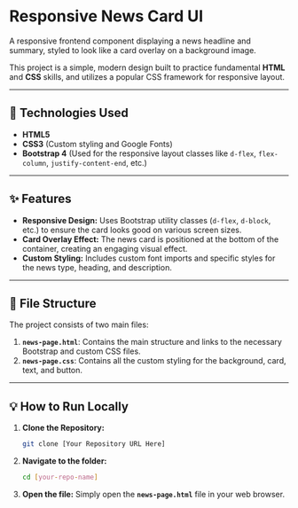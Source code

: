 # Responsive News Card UI

A responsive frontend component displaying a news headline and summary, styled to look like a card overlay on a background image.

This project is a simple, modern design built to practice fundamental **HTML** and **CSS** skills, and utilizes a popular CSS framework for responsive layout.

---

## 🚀 Technologies Used

* **HTML5**
* **CSS3** (Custom styling and Google Fonts)
* **Bootstrap 4** (Used for the responsive layout classes like `d-flex`, `flex-column`, `justify-content-end`, etc.)

---

## ✨ Features

* **Responsive Design:** Uses Bootstrap utility classes (`d-flex`, `d-block`, etc.) to ensure the card looks good on various screen sizes.
* **Card Overlay Effect:** The news card is positioned at the bottom of the container, creating an engaging visual effect.
* **Custom Styling:** Includes custom font imports and specific styles for the news type, heading, and description.

---

## 📁 File Structure

The project consists of two main files:

1.  **`news-page.html`**: Contains the main structure and links to the necessary Bootstrap and custom CSS files.
2.  **`news-page.css`**: Contains all the custom styling for the background, card, text, and button.

---

## 💡 How to Run Locally

1.  **Clone the Repository:**
    ```bash
    git clone [Your Repository URL Here]
    ```
2.  **Navigate to the folder:**
    ```bash
    cd [your-repo-name]
    ```
3.  **Open the file:** Simply open the **`news-page.html`** file in your web browser.

